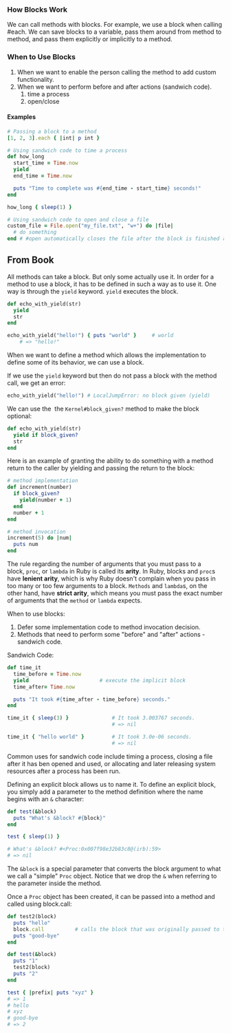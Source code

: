 
### How Blocks Work
We can call methods with blocks. For example, we use a block when calling #each. We can save blocks to a variable, pass them around from method to method, and pass them explicitly or implicitly to a method.

### When to Use Blocks
1. When we want to enable the person calling the method to add custom functionality.
2. When we want to perform before and after actions (sandwich code).
	1. time a process
	2. open/close

#### Examples

```ruby
# Passing a block to a method
[1, 2, 3].each { |int| p int }

# Using sandwich code to time a process
def how_long
  start_time = Time.now
  yield
  end_time = Time.now

  puts "Time to complete was #{end_time - start_time} seconds!"
end

how_long { sleep(1) }

# Using sandwich code to open and close a file
custom_file = File.open("my_file.txt", "w+") do |file|
  # do something
end # #open automatically closes the file after the block is finished running.
```



## From Book
All methods can take a block. But only some actually use it. In order for a method to use a block, it has to be defined in such a way as to use it. One way is through the `yield` keyword. `yield` executes the block.

```ruby
def echo_with_yield(str)
  yield
  str
end

echo_with_yield("hello!") { puts "world" }     # world
	# => "hello!"

```


When we want to define a method which allows the implementation to define some of its behavior, we can use a block.

If we use the `yield` keyword but then do not pass a block with the method call, we get an error:

```ruby
echo_with_yield("hello!") # LocalJumpError: no block given (yield)
```

We can use the  the `Kernel#block_given?` method to make the block optional:

```ruby
def echo_with_yield(str)
  yield if block_given?
  str
end
```

Here is an example of granting the ability to do something with a method return to the caller by yielding and passing the return to the block:

```ruby
# method implementation
def increment(number)
  if block_given?
    yield(number + 1)
  end
  number + 1
end

# method invocation
increment(5) do |num|
  puts num
end
```

The rule regarding the number of arguments that you must pass to a block, `proc`, or `lambda` in Ruby is called its **arity**. In Ruby, blocks and `proc`s have **lenient arity**, which is why Ruby doesn't complain when you pass in too many or too few arguments to a block. `Methods` and `lambda`s, on the other hand, have **strict arity**, which means you must pass the exact number of arguments that the `method` or `lambda` expects.

When to use blocks:

1. Defer some implementation code to method invocation decision.
2. Methods that need to perform some "before" and "after" actions - sandwich code.

Sandwich Code:

```ruby
def time_it
  time_before = Time.now
  yield                       # execute the implicit block
  time_after= Time.now

  puts "It took #{time_after - time_before} seconds."
end

time_it { sleep(3) }              # It took 3.003767 seconds.
                                  # => nil

time_it { "hello world" }         # It took 3.0e-06 seconds.
                                  # => nil
```

Common uses for sandwich code include timing a process, closing a file after it has ben opened and used, or allocating and later releasing system resources after a process has been run.

Defining an explicit block allows us to name it. To define an explicit block, you simply add a parameter to the method definition where the name begins with an `&` character:

```ruby
def test(&block)
  puts "What's &block? #{block}"
end

test { sleep(1) }

# What's &block? #<Proc:0x007f98e32b83c8@(irb):59>
# => nil
```

The `&block` is a special parameter that converts the block argument to what we call a "simple" `Proc` object. Notice that we drop the `&` when referring to the parameter inside the method.

Once a `Proc` object has been created, it can be passed into a method and called using block.call:

```ruby
def test2(block)
  puts "hello"
  block.call          # calls the block that was originally passed to test()
  puts "good-bye"
end

def test(&block)
  puts "1"
  test2(block)
  puts "2"
end

test { |prefix| puts "xyz" }
# => 1
# hello
# xyz
# good-bye
# => 2
```

